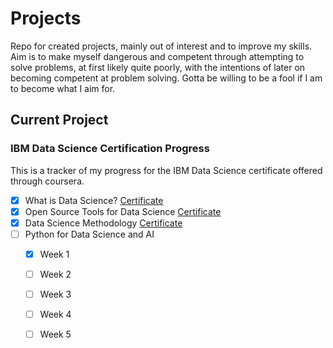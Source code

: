 # Projects
Repo for created projects, mainly out of interest and to improve my skills. Aim is to make myself dangerous and competent through attempting to solve problems, at first likely quite poorly, with the intentions of later on becoming competent at problem solving. Gotta be willing to be a fool if I am to become what I aim for.  

## Current Project
### IBM Data Science Certification Progress
This is a tracker of my progress for the IBM Data Science certificate offered through coursera. 

- [x] What is Data Science?
[Certificate](https://www.coursera.org/account/accomplishments/certificate/RVXGALDYMDHN)
- [x] Open Source Tools for Data Science
[Certificate](https://www.coursera.org/account/accomplishments/certificate/4HLVBATT6FKE)
- [x] Data Science Methodology
[Certificate](https://www.coursera.org/account/accomplishments/certificate/QEKBFMK9C38P)
- [ ] Python for Data Science and AI
  - [x] Week 1
  - [ ] Week 2
  - [ ] Week 3
  - [ ] Week 4
  - [ ] Week 5
  
